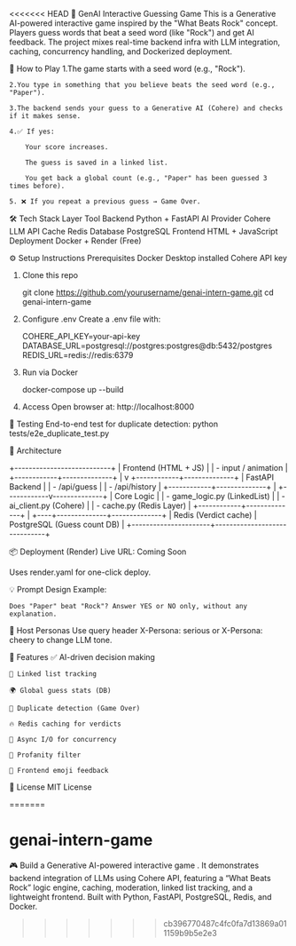 <<<<<<< HEAD
🧠 GenAI Interactive Guessing Game
This is a Generative AI-powered interactive game inspired by the "What Beats Rock" concept. Players guess words that beat a seed word (like "Rock") and get AI feedback. The project mixes real-time backend infra with LLM integration, caching, concurrency handling, and Dockerized deployment.

🚀 How to Play
    1.The game starts with a seed word (e.g., "Rock").

    2.You type in something that you believe beats the seed word (e.g., "Paper").

    3.The backend sends your guess to a Generative AI (Cohere) and checks if it makes sense.

    4.✅ If yes:

        Your score increases.

        The guess is saved in a linked list.

        You get back a global count (e.g., "Paper" has been guessed 3 times before).

    5. ❌ If you repeat a previous guess → Game Over.

🛠️ Tech Stack
    Layer	         Tool
    Backend	         Python + FastAPI
    AI Provider	     Cohere LLM API
    Cache	         Redis
    Database	     PostgreSQL
    Frontend	     HTML + JavaScript
    Deployment	     Docker + Render (Free)

⚙️ Setup Instructions
Prerequisites
        Docker Desktop installed
        Cohere API key

1. Clone this repo

    git clone https://github.com/yourusername/genai-intern-game.git
    cd genai-intern-game
2. Configure .env
    Create a .env file with:

    COHERE_API_KEY=your-api-key
    DATABASE_URL=postgresql://postgres:postgres@db:5432/postgres
    REDIS_URL=redis://redis:6379
3. Run via Docker

    docker-compose up --build
4. Access
    Open browser at: http://localhost:8000

🧪 Testing
    End-to-end test for duplicate detection:
    python tests/e2e_duplicate_test.py

🧱 Architecture

+---------------------------+
|  Frontend (HTML + JS)     |
|  - input / animation      |
+------------+--------------+
             |
             v
+------------+--------------+
|  FastAPI Backend           |
|  - /api/guess              |
|  - /api/history            |
+------------+--------------+
             |
+------------v--------------+
|  Core Logic               |
|  - game_logic.py (LinkedList) |
|  - ai_client.py (Cohere)  |
|  - cache.py (Redis Layer) |
+------------+--------------+
             |
+----+--------------+--------------+
| Redis (Verdict cache) | PostgreSQL (Guess count DB) |
+----------------------+------------------------------+

📦 Deployment (Render)
Live URL: Coming Soon

Uses render.yaml for one-click deploy.

💡 Prompt Design
Example:

    Does "Paper" beat "Rock"? Answer YES or NO only, without any explanation.
    
👤 Host Personas
    Use query header X-Persona: serious or X-Persona: cheery to change LLM tone.

🎯 Features
    ✅ AI-driven decision making

    🔁 Linked list tracking

    🌍 Global guess stats (DB)

    🚫 Duplicate detection (Game Over)

    🔥 Redis caching for verdicts

    🧵 Async I/O for concurrency

    🧼 Profanity filter

    🎉 Frontend emoji feedback

📄 License
    MIT License

=======
# genai-intern-game
🎮 Build a Generative AI-powered interactive game . It demonstrates backend integration of LLMs using Cohere API, featuring a “What Beats Rock” logic engine, caching, moderation, linked list tracking, and a lightweight frontend. Built with Python, FastAPI, PostgreSQL, Redis, and Docker.
>>>>>>> cb396770487c4fc0fa7d13869a011159b9b5e2e3
